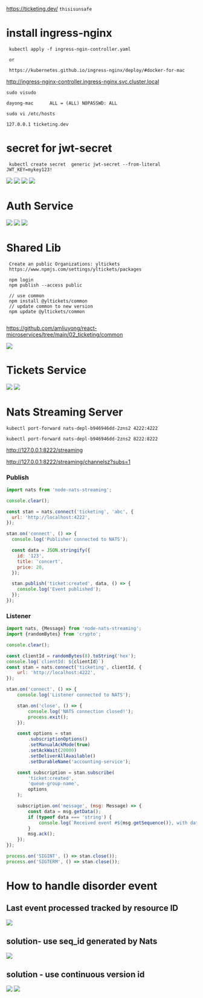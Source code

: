 https://ticketing.dev/
`thisisunsafe`

# install ingress-nginx
```
 kubectl apply -f ingress-ngin-controller.yaml

 or 
 
 https://kubernetes.github.io/ingress-nginx/deploy/#docker-for-mac

```

http://ingress-nginx-controller.ingress-nginx.svc.cluster.local



```
sudo visudo

dayong-mac      ALL = (ALL) NOPASSWD: ALL
```

```
sudo vi /etc/hosts

127.0.0.1 ticketing.dev
```


# secret for jwt-secret
```
 kubectl create secret  generic jwt-secret --from-literal JWT_KEY=mykey123!
```

![](./jpg/overview.jpg)
![](./jpg/services.jpg)
![](./jpg/tables.jpg)
![](./jpg/events.jpg)

# Auth Service
![](./jpg/auth.jpg)
![](./jpg/auth_svc.jpg)
![](./jpg/auth_svc_detail.jpg)

# Shared Lib

```
 Create an public Organizations: yltickets
 https://www.npmjs.com/settings/yltickets/packages
 
 npm login
 npm publish --access public
 
 // use common 
 npm install @yltickets/common
 // update common to new version
 npm update @yltickets/common
 
```
https://github.com/amliuyong/react-microservices/tree/main/02_ticketing/common

![](./jpg/shared_lib.jpg)

# Tickets Service
![](./jpg/tickets_svc.jpg)
![](./jpg/tickets_svc_db.jpg)

# Nats Streaming Server

`kubectl port-forward nats-depl-b946946dd-2zns2 4222:4222`

`kubectl port-forward nats-depl-b946946dd-2zns2 8222:8222`

http://127.0.0.1:8222/streaming

http://127.0.0.1:8222/streaming/channelsz?subs=1

### Publish
```javascript
import nats from 'node-nats-streaming';

console.clear();

const stan = nats.connect('ticketing', 'abc', {
  url: 'http://localhost:4222',
});

stan.on('connect', () => {
  console.log('Publisher connected to NATS');

  const data = JSON.stringify({
    id: '123',
    title: 'concert',
    price: 20,
  });

  stan.publish('ticket:created', data, () => {
    console.log('Event published');
  });
});

```

### Listener

```javascript
import nats, {Message} from 'node-nats-streaming';
import {randomBytes} from 'crypto';

console.clear();

const clientId = randomBytes(8).toString('hex');
console.log(`clientId: ${clientId}`)
const stan = nats.connect('ticketing', clientId, {
    url: 'http://localhost:4222',
});

stan.on('connect', () => {
    console.log('Listener connected to NATS');

    stan.on('close', () => {
        console.log('NATS connection closed!');
        process.exit();
    });

    const options = stan
        .subscriptionOptions()
        .setManualAckMode(true)
        .setAckWait(20000)
        .setDeliverAllAvailable()
        .setDurableName('accounting-service');

    const subscription = stan.subscribe(
        'ticket:created',
        'queue-group-name',
        options
    );

    subscription.on('message', (msg: Message) => {
        const data = msg.getData();
        if (typeof data === 'string') {
            console.log(`Received event #${msg.getSequence()}, with data: ${data}`);
        }
        msg.ack();
    });
});

process.on('SIGINT', () => stan.close());
process.on('SIGTERM', () => stan.close());

```

# How to handle disorder event

## Last event processed tracked by resource ID

![](./jpg/how-to-handle-disorder-event.jpg)

## solution- use seq_id generated by Nats
![](./jpg/how-to-handle-disorder-event-traceOrder.jpg)
## solution - use continuous version id
![](./jpg/handle-event.jpg)
![](./jpg/handle-event-using-versions.jpg)
